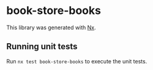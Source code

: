 # book-store-books

This library was generated with [Nx](https://nx.dev).

## Running unit tests

Run `nx test book-store-books` to execute the unit tests.
